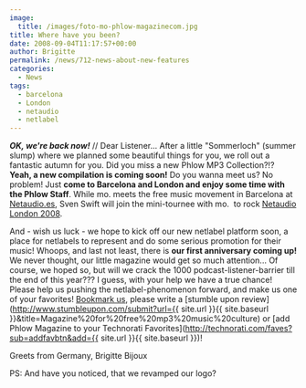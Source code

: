 ```yaml
---
image:
  title: /images/foto-mo-phlow-magazinecom.jpg
title: Where have you been?
date: 2008-09-04T11:17:57+00:00
author: Brigitte
permalink: /news/712-news-about-new-features
categories:
  - News
tags:
  - barcelona
  - London
  - netaudio
  - netlabel
---
```

***OK, we're back now!*** // Dear Listener... After a little "Sommerloch" (summer slump) where we planned some beautiful things for you, we roll out a fantastic autumn for you. Did you miss a new Phlow MP3 Collection?!? **Yeah, a new compilation is coming soon!** Do you wanna meet us? No problem! Just **come to Barcelona and London and enjoy some time with the Phlow Staff**. While mo. meets the free music movement in Barcelona at <a href="http://Netaudio.es" target="_blank">Netaudio.es</a>, Sven Swift will join the mini-tournee with mo.  to rock <a href="http://netaudiolondon.cc/blog" target="_blank">Netaudio London 2008</a>.

And - wish us luck - we hope to kick off our new netlabel platform soon, a place for netlabels to represent and do some serious promotion for their music! Whoops, and last not least, there is **our first anniversary coming up!** We never thought, our little magazine would get so much attention... Of course, we hoped so, but will we crack the 1000 podcast-listener-barrier till the end of this year??? I guess, with your help we have a true chance! Please help us pushing the netlabel-phenomenon forward, and make us one of your favorites! [Bookmark us](http://www.addthis.com/bookmark.php), please write a [stumble upon review](http://www.stumbleupon.com/submit?url={{ site.url }}{{ site.baseurl }}&title=Magazine%20for%20free%20mp3%20music%20culture) or [add Phlow Magazine to your Technorati Favorites](http://technorati.com/faves?sub=addfavbtn&add={{ site.url }}{{ site.baseurl }})!

Greets from Germany, Brigitte Bijoux

PS: And have you noticed, that we revamped our logo?